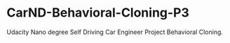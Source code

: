 # CarND-Behavioral-Cloning-P3
Udacity Nano degree Self Driving Car Engineer Project Behavioral Cloning.
